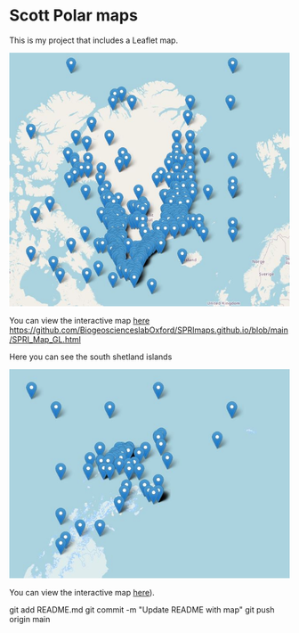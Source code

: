 # Scott Polar maps

This is my project that includes a Leaflet map.

![Map Screenshot](gl_screenshot.JPG)

You can view the interactive map [here](https://github.com/BiogeoscienceslabOxford/SPRImaps.github.io/blob/76e2a650530189d1a81b2ff2b7af99f73ed3ff33/SPRI_Map_GL.html)
https://github.com/BiogeoscienceslabOxford/SPRImaps.github.io/blob/main/SPRI_Map_GL.html

Here you can see the south shetland islands

![Map Screenshot1](SI_Screenshot.JPG)

You can view the interactive map [here](https://SPRImaps.github.io/SPRI_Map_SI.html)).

git add README.md
git commit -m "Update README with map"
git push origin main
